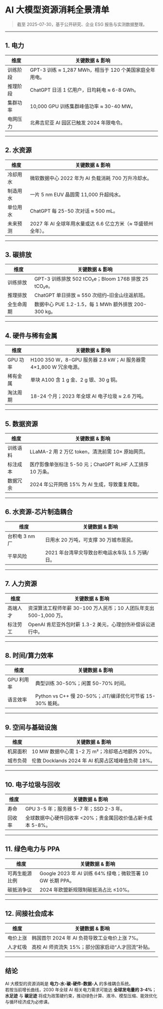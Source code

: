 # AI 大模型资源消耗全景清单  
> 截至 2025-07-30，基于公开研究、企业 ESG 报告与实测数据整理。  

---

## 1. 电力
| 维度 | 关键数据 & 影响 |
|---|---|
| 训练阶段 | GPT-3 训练 ≈ 1,287 MWh，相当于 120 个美国家庭全年用电。 |
| 推理阶段 | ChatGPT 日活 1 亿用户，日均耗电 ≈ 6-8 GWh。 |
| 集群功率 | 10,000 GPU 训练集群峰值功率 ≈ 30-40 MW。 |
| 电网压力 | 北弗吉尼亚 AI 园区已触发 2024 年限电令。 |

---

## 2. 水资源
| 维度 | 关键数据 & 影响 |
|---|---|
| 冷却用水 | 微软数据中心 2022 年为 AI 负载消耗 700 万升冷却水。 |
| 制造用水 | 一片 5 nm EUV 晶圆需 11,000 升超纯水。 |
| 单位用水 | ChatGPT 每 25-50 次对话 ≈ 500 mL。 |
| 未来预测 | 2027 年 AI 全球年用水量或达 6.6 亿立方米（≈ 华盛顿州全年）。 |

---

## 3. 碳排放
| 维度 | 关键数据 & 影响 |
|---|---|
| 训练排放 | GPT-3 训练排放 502 tCO₂e；Bloom 176B 排放 25 tCO₂e。 |
| 推理排放 | ChatGPT 单日排放 ≈ 550 次纽约–旧金山往返航班。 |
| 全生命周期 | 数据中心 PUE 1.2-1.5，每 1 MWh 额外排放 200-300 kg。 |

---

## 4. 硬件与稀有金属
| 维度 | 关键数据 & 影响 |
|---|---|
| GPU 功率 | H100 350 W，8-GPU 服务器 2.8 kW；AI 服务器需 4×1,800 W 冗余电源。 |
| 稀有金属 | 单块 A100 含 1 g 金、2 g 银、30 g 铜。 |
| 淘汰周期 | 18-24 个月；2023 年全球 AI 电子垃圾 ≈ 2.6 万吨。 |

---

## 5. 数据资源
| 维度 | 关键数据 & 影响 |
|---|---|
| 训练语料 | LLaMA-2 用 2 万亿 token，清洗前需 10× 原始网页。 |
| 标注成本 | 医疗影像单张标注 5-50 元；ChatGPT RLHF 人工排序 10 万条。 |
| 数据冗余 | 2024 年公开网络 15% 为 AI 生成，导致重复爬取。 |

---

## 6. 水资源-芯片制造耦合
| 维度 | 关键数据 & 影响 |
|---|---|
| 台积电 3 nm 厂 | 日用水 20 万吨，可支撑 30 万城市居民。 |
| 干旱风险 | 2021 年台湾旱灾导致台积电运水车队 1.5 万辆/日。 |

---

## 7. 人力资源
| 维度 | 关键数据 & 影响 |
|---|---|
| 高端人才 | 资深算法工程师年薪 30-100 万人民币；10 人团队年支出 500-1,000 万。 |
| 标注劳工 | OpenAI 肯尼亚外包时薪 1.3-2 美元，心理创伤补偿诉讼进行中。 |

---

## 8. 时间/算力效率
| 维度 | 关键数据 & 影响 |
|---|---|
| GPU 利用率 | 典型训练 30-50%；闲置 50-70% 时间。 |
| 语言效率 | Python vs C++ 慢 20-50%；JIT/编译优化可节省 15-30% 能耗。 |

---

## 9. 空间与基础设施
| 维度 | 关键数据 & 影响 |
|---|---|
| 机房面积 | 10 MW 数据中心需 1-2 万 m²；冷却塔占地额外 20%。 |
| 城市负荷 | 伦敦 Docklands 2024 年 AI 机房占区域峰值负荷 18%。 |

---

## 10. 电子垃圾与回收
| 维度 | 关键数据 & 影响 |
|---|---|
| 寿命 | GPU 3-5 年；服务器 5-7 年；SSD 2-3 年。 |
| 回收率 | 全球数据中心硬件回收率 <20%；贵金属回收价值占新卡成本 5-8%。 |

---

## 11. 绿色电力与 PPA
| 维度 | 关键数据 & 影响 |
|---|---|
| 可再生能源比例 | Google 2023 年 AI 训练 64% 绿电；微软签署 10 GW 长期 PPA。 |
| 碳抵消争议 | 2024 年欧盟新规限制碳抵消占比 ≤10%。 |

---

## 12. 间接社会成本
| 维度 | 关键数据 & 影响 |
|---|---|
| 电价上涨 | 韩国首尔 2024 年 AI 负荷导致工业电价上涨 7%。 |
| 人才虹吸 | 高校 AI 师资流失 15%；部分国家启动“人才回流”补贴。 |

---

## 结论
AI 大模型的资源消耗是 **电力-水-碳-硬件-数据-人** 的多维耦合系统。  
若按当前增长曲线，2030 年全球 AI 相关电力需求可能达 **全球发电量的 3-4%**；  
**水足迹** 与 **碳足迹** 将成为政策硬约束，推动绿色计算、液冷、模型压缩、能效优化与循环经济成为必修课。